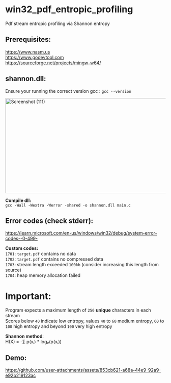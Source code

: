 # win32_pdf_entropic_profiling
Pdf stream entropic profiling via Shannon entropy

## Prerequisites:
https://www.nasm.us <br>
https://www.godevtool.com  <br>
https://sourceforge.net/projects/mingw-w64/ <br>

## shannon.dll:
Ensure your running the correct version gcc : `gcc --version` <br>

<img width="1366" height="298" alt="Screenshot (111)" src="https://github.com/user-attachments/assets/8a7fd209-2a8d-40b4-b605-c2434d74b90d" /> <br>


__Compile dll:__ <br>
`gcc -Wall -Wextra -Werror -shared -o shannon.dll main.c` <br>

## Error codes (check stderr):
https://learn.microsoft.com/en-us/windows/win32/debug/system-error-codes--0-499-

__Custom codes:__ <br>
`1701`: `target.pdf` contains no data <br>
`1702`: `target.pdf` contains no compressed data <br>
`1703`: stream length exceeded `100kb` (consider increasing this length from source) <br>
`1704`: heap memory allocation failed

# Important:
Program expects a maximum length of `256` __unique__ characters in each stream <br>
Scores below `40` indicate low entropy, values `40` to `60` medium entropy, `60` to `100` high entropy and beyond `100` very high entropy <br>

__Shannon method__: <br>
H(X) = -∑ p(xᵢ) * log₂(p(xᵢ)) <br>

## Demo:

https://github.com/user-attachments/assets/853cb621-a68a-44e9-92a9-e92b219123ac




